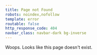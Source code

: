 ```yaml
---
title: Page not Found
robots: noindex,nofollow
template: error
routable: false
http_response_code: 404
navbar_class: navbar-dark bg-inverse
---
```

Woops. Looks like this page doesn't exist.
